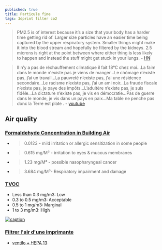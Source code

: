 ```yaml
---
published: true
title: Particule fine
tags: 3dprint filter co2
---
```

> PM2.5 is of interest because it’s a size that your body has a harder time getting rid of. Larger size particles have an easier time being captured by the upper respiratory system. Smaller things might make it into the blood stream and hopefully be filtered by the kidneys. 2.5 microns is right at the point between where either thing is less likely to happen and instead the stuff might get stuck in your lungs. - [HN](https://news.ycombinator.com/item?id=40501015)

> Il n’y a pas de réchauffement climatique il fait 18°C chez moi...La faim dans le monde n'existe pas je viens de manger...Le chômage n’existe pas, j’ai un travail...La pauvreté n’existe pas, j'ai une résidence secondaire...Le racisme n’existe pas, j’ai un ami noir...La fraude fiscale n’existe pas, je paye des impôts...L’adultère n’existe pas, je suis fidèle...La dictature n’existe pas, je vis en démocratie...Pas de guerre dans le monde, je vis dans un pays en paix...Ma table ne penche pas donc la Terre est plate . - [youtube](https://www.youtube.com/watch?v=keOb0gkXTyc&lc=UgzG81k4jjTKSh3SEMx4AaABAg)

## Air quality
### [Formaldehyde Concentration in Building Air](https://inspectapedia.com/indoor_air_quality/Formaldehyde_Gas_Exposure_Limits.php)
- > 0.0123  - mild irritation or allergic sensitization in some people
- > 0.615 mg/M³ - irritation to eyes & mucous membranes
- > 1.23 mg/M³ - possible nasopharyngeal cancer
- > 3.684 mg/M³- Respiratory impairment and damage

### [TVOC](https://www.environmental-expert.com/news/what-are-acceptable-voc-levels-in-the-air-814546)
- Less than 0.3 mg/m3: Low
- 0.3 to 0.5 mg/m3: Acceptable
- 0.5 to 1 mg/m3: Marginal
- 1 to 3 mg/m3: High

[![caption](https://external-content.duckduckgo.com/iu/?u=https%3A%2F%2Fstatic1.squarespace.com%2Fstatic%2F4ff3cb5ce4b05dff6b7ae07e%2Ft%2F563d636fe4b0dc5f2bef239f%2F1446863736230%2Fcarbon-dioxide-co2-hazard-scale.jpg&f=1&nofb=1&ipt=00031af4a35ffd16e3e54d0eae6b5e271b6f377be773bb9ea3c3929c20e07e1b&ipo=images)](https://duckduckgo.com/?t=lm&q=air+quality+co2+level&iax=images&ia=images&iai=https%3A%2F%2Fstatic1.squarespace.com%2Fstatic%2F4ff3cb5ce4b05dff6b7ae07e%2Ft%2F563d636fe4b0dc5f2bef239f%2F1446863736230%2Fcarbon-dioxide-co2-hazard-scale.jpg)

### [Filtrer l'air d'une imprimante](https://www.lesimprimantes3d.fr/forum/topic/1628-filtrer-lair-dune-imprimante/)
- [ventilo + HEPA 13](https://www.thingiverse.com/thing:3225238)
